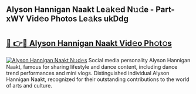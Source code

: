 ## Alyson Hannigan Naakt Le𝚊k𝚎d N𝚞𝚍e - Part-xWY Vid𝚎o Photos Le𝚊ks ukDdg

# <h2><a href="http://fb066c3.evod.top/?m=Alyson+Hannigan+Naakt">🔗 👉🔴 Alyson Hannigan Naakt Vid𝚎o Ph𝚘t𝚘s</a></h2>

[![Alyson Hannigan Naakt N𝚞d𝚎s](https://i.imgur.com/8V9OHl7.gif)](http://fb066c3.evod.top/?m=Alyson+Hannigan+Naakt)
Social media personality Alyson Hannigan Naakt, famous for sharing lifestyle and dance content, including dance trend performances and mini vlogs. Distinguished individual Alyson Hannigan Naakt, recognized for their outstanding contributions to the world of arts and culture. 
